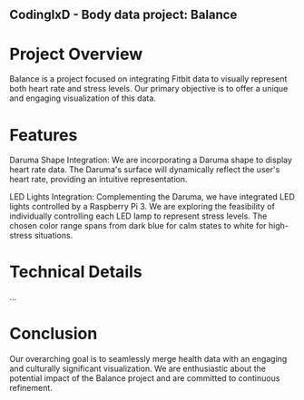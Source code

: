 ## CodingIxD - Body data project: Balance


# Project Overview
Balance is a project focused on integrating Fitbit data to visually represent both heart rate and stress levels. Our primary objective is to offer a unique and engaging visualization of this data.

# Features
Daruma Shape Integration: We are incorporating a Daruma shape to display heart rate data. The Daruma's surface will dynamically reflect the user's heart rate, providing an intuitive representation.

LED Lights Integration: Complementing the Daruma, we have integrated LED lights controlled by a Raspberry Pi 3. We are exploring the feasibility of individually controlling each LED lamp to represent stress levels. The chosen color range spans from dark blue for calm states to white for high-stress situations.

# Technical Details
...

# Conclusion
Our overarching goal is to seamlessly merge health data with an engaging and culturally significant visualization. We are enthusiastic about the potential impact of the Balance project and are committed to continuous refinement.
